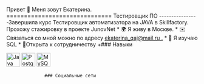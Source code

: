 Привет 👋 Меня зовут Екатерина. ============================== Тестировщик ПО --------------- \-Завершила курс Тестировщик автоматизатора на JAVA в Skillfactory. Прохожу стажировку в проекте JunovNet * 🌍 Я живу в Москве. * ✉️Связаться со мной можно по адресу [ekaterina\_qaj@mail.ru .](mailto:ekaterina_qaj@mail.ru)[](mailto:ekaterina_qaj@mail.ru) * 🧠 Я изучаю SQL * 🤝Открыта к сотрудничеству +### Навыки 
<p align="left">
 <a href="https://www.oracle.com/java/" target="_blank" rel="noreferrer"><img src="https://raw.githubusercontent. com/danielcranney/readme-generator/main/public/icons/skills/java-colored.svg" width="36" height="36" alt="Java" /></a> <a href="https: //www.postgresql.org/" target="_blank" rel="noreferrer"><img src="https://raw.githubusercontent.com/danielcranney/readme-generator/main/public/icons/skills/postgresql -colored.svg" width="36" height="36" alt="PostgreSQL" /></a> <a href="https://www.mysql.com/" target="_blank" rel=" noreferrer"><img src="https://raw.githubusercontent.com/danielcranney/readme-generator/main/public/icons/skills/mysql-colored.svg" width="36" height="36" alt= "MySQL" /></a> 
                    </p>
                    
                  ### Социальные сети
                  
                   
     
